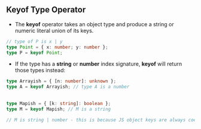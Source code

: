 ## Keyof Type Operator

* The **keyof** operator takes an object type and produce a string or numeric literal union of its keys.

```ts
// type of P is x | y
type Point = { x: number; y: number };
type P = keyof Point;
```

* If the type has a **string** or **number** index signature, **keyof** will return those types instead:

```ts
type Arrayish = { [n: number]: unknown };
type A = keyof Arrayish; // type A is a number
    
 
type Mapish = { [k: string]: boolean };
type M = keyof Mapish; // M is a string

// M is string | number - this is because JS object keys are always coerced to a string 
```